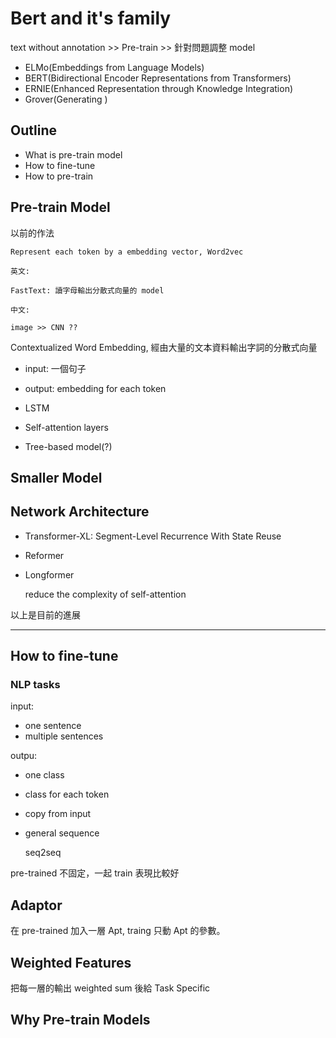 # Bert and it's family

text without annotation >> Pre-train >> 針對問題調整 model

- ELMo(Embeddings from Language Models)
- BERT(Bidirectional Encoder Representations from Transformers)
- ERNIE(Enhanced Representation through Knowledge Integration)
- Grover(Generating )

## Outline

- What is pre-train model
- How to fine-tune
- How to pre-train

## Pre-train Model

以前的作法

    Represent each token by a embedding vector, Word2vec

    英文:

    FastText: 讀字母輸出分散式向量的 model

    中文:

    image >> CNN ??

Contextualized Word Embedding, 經由大量的文本資料輸出字詞的分散式向量

- input: 一個句子
- output: embedding for each token

- LSTM
- Self-attention layers
- Tree-based model(?)

## Smaller Model

## Network Architecture

- Transformer-XL: Segment-Level Recurrence With State Reuse
- Reformer
- Longformer
  
  reduce the complexity of self-attention

以上是目前的進展

---

## How to fine-tune

### NLP tasks

input:

- one sentence
- multiple sentences

outpu:

- one class
- class for each token
- copy from input
- general sequence
  
  seq2seq

pre-trained 不固定，一起 train 表現比較好

## Adaptor

在 pre-trained 加入一層 Apt, traing 只動 Apt 的參數。

## Weighted Features

把每一層的輸出 weighted sum 後給 Task Specific

## Why Pre-train Models

